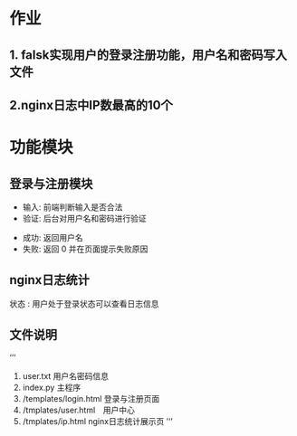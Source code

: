 # 作业

## 1. falsk实现用户的登录注册功能，用户名和密码写入文件

## 2.nginx日志中IP数最高的10个

# 功能模块

## 登录与注册模块

 - 输入: 前端判断输入是否合法
 - 验证: 后台对用户名和密码进行验证
  + 成功: 返回用户名
  + 失败: 返回 0 并在页面提示失败原因

## nginx日志统计

  状态 : 用户处于登录状态可以查看日志信息

## 文件说明

‘’‘
 1. user.txt 用户名密码信息
 2. index.py 主程序
 3. /templates/login.html 登录与注册页面
 4. /tmplates/user.html　用户中心
 5. /tmplates/ip.html nginx日志统计展示页
’‘’

